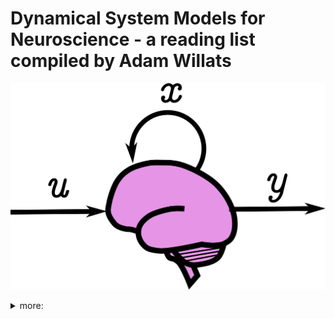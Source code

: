 # Dynamical System Models for Neuroscience - a reading list compiled by Adam Willats

![](https://github.com/awillats/Dynamics_In_Neuro_Lectures_2021/blob/main/imgs/dyn_brain_loop.png)
<details>
  <summary>more:</summary>
  asdasd
</details>
